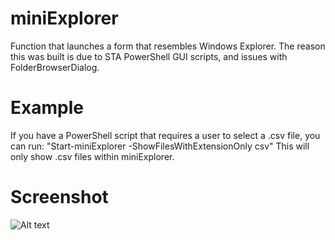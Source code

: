 # miniExplorer
Function that launches a form that resembles Windows Explorer.  The reason this was built is due to STA PowerShell GUI scripts, and issues with FolderBrowserDialog.

# Example
If you have a PowerShell script that requires a user to select a .csv file, you can run:
    "Start-miniExplorer -ShowFilesWithExtensionOnly csv"
This will only show .csv files within miniExplorer.

# Screenshot

![Alt text](http://i.imgur.com/L8Te30g.png "miniExplorer")
